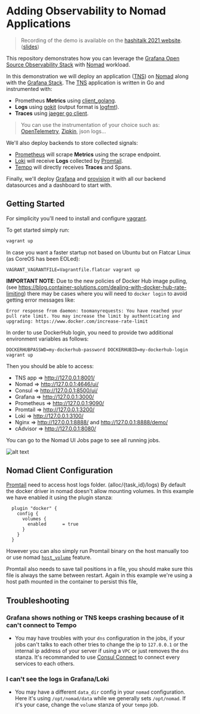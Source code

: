 # Adding Observability to Nomad Applications

> Recording of the demo is available on the [hashitalk 2021 website](https://www.hashicorp.com/resources/adding-observability-to-hashicorp-nomad-applications-with-grafana). ([slides](https://docs.google.com/presentation/d/1CSWKew4ID0oKBnQpR-3wUUyF8XpIIPzwzSLsc61yZL8/edit#slide=id.gbc349f7587_0_60))

This repository demonstrates how you can leverage the [Grafana Open Source Observability Stack][oss-grafana] with [Nomad][nomad] workload.

In this demonstration we will deploy an application ([TNS][TNS]) on [Nomad][nomad] along with the [Grafana Stack][oss-grafana]. The [TNS][TNS] application is written in Go and instrumented with:

- Prometheus **Metrics** using [client_golang][client_golang].
- **Logs** using [gokit][gokit] (output format is [logfmt][logfmt]).
- **Traces** using [jaeger go client][jaeger_client].

> You can use the instrumentation of your choice such as: [OpenTelemetry][OpenTelemetry], [Zipkin][Zipkin], json logs...

We'll also deploy backends to store collected signals:

- [Prometheus][Prometheus] will scrape **Metrics** using the scrape endpoint.
- [Loki][Loki] will receive **Logs** collected by [Promtail][promtail].
- [Tempo][Tempo] will directly receives **Traces** and Spans.

Finally, we'll deploy [Grafana][oss-grafana] and [provision](provisioning/) it with all our backend datasources and a dashboard to start with.

## Getting Started

For simplicity you'll need to install and configure [vagrant][vagrant].

To get started simply run:

```bash
vagrant up
```

In case you want a faster startup not based on Ubuntu but on Flatcar Linux (as CoreOS has been EOLed):

```
VAGRANT_VAGRANTFILE=Vagrantfile.flatcar vagrant up
```

**IMPORTANT NOTE**: Due to the new policies of Docker Hub image pulling,
(see https://blog.container-solutions.com/dealing-with-docker-hub-rate-limiting)
there may be cases where you will need to `docker login` to avoid getting error
messages like:

```
Error response from daemon: toomanyrequests: You have reached your pull rate limit. You may increase the limit by authenticating and upgrading: https://www.docker.com/increase-rate-limit
```

In order to use DockerHub login, you need to provide two additional environment variables
as follows:

```
DOCKERHUBPASSWD=my-dockerhub-password DOCKERHUBID=my-dockerhub-login vagrant up
```

Then you should be able to access:

- TNS app    => http://127.0.0.1:8001/
- Nomad      => http://127.0.0.1:4646/ui/
- Consul     => http://127.0.0.1:8500/ui/
- Grafana    => http://127.0.0.1:3000/
- Prometheus => http://127.0.0.1:9090/
- Promtail   => http://127.0.0.1:3200/
- Loki       => http://127.0.0.1:3100/
- Nginx      => http://127.0.0.1:8888/ and http://127.0.0.1:8888/demo/
- cAdvisor   => http://127.0.0.1:8080/

You can go to the Nomad UI Jobs page to see all running jobs.

![alt text][nomad-grafana]

## Nomad Client Configuration

[Promtail][promtail] need to access host logs folder. (alloc/{task_id}/logs)
By default the docker driver in nomad doesn't allow mounting volumes.
In this example we have enabled it using the plugin stanza:

```hcl
  plugin "docker" {
    config {
      volumes {
        enabled      = true
      }
    }
  }
```

However you can also simply run Promtail binary on the host manually too or use nomad [`host_volume`][host_volume] feature.

Promtail also needs to save tail positions in a file, you should make sure this file is always the same between restart.
Again in this example we're using a host path mounted in the container to persist this file,

[promtail]: https://grafana.com/docs/loki/latest/clients/promtail/
[host_volume]: https://www.nomadproject.io/docs/configuration/client#host_volume-stanza
[nomad]: https://www.nomadproject.io/
[oss-grafana]: https://grafana.com/oss/
[vagrant]: https://www.vagrantup.com/
[nomad-grafana]: ./doc/nomad-grafana.png
[client_golang]: https://github.com/prometheus/client_golang
[TNS]: https://github.com/grafana/tns
[gokit]: https://github.com/go-kit/kit/tree/master/log
[jaeger_client]: https://github.com/jaegertracing/jaeger-client-go
[logfmt]: https://brandur.org/logfmt
[OpenTelemetry]: https://opentelemetry.io/
[Zipkin]: https://zipkin.io/
[Prometheus]: https://prometheus.io/
[Loki]: https://grafana.com/oss/loki/
[Tempo]: https://grafana.com/oss/tempo/

## Troubleshooting

### Grafana shows nothing or TNS keeps crashing because of it can't connect to Tempo

- You may have troubles with your `dns` configuration in the jobs, if your jobs can't talks to each other tries to change the ip to `127.0.0.1` or the internal ip address of your server if using a `VPC` or just removes the `dns` stanza. It's recommanded to use [Consul Connect](https://www.consul.io/docs/connect) to connect every services to each others.

### I can't see the logs in Grafana/Loki

- You may have a different `data_dir` config in your `nomad` configuration. Here it's using `/opt/nomad/data` while we generally sets `/opt/nomad`. If it's your case, change the `volume` stanza of your `tempo` job.
